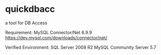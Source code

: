# quickdbacc
a tool for DB Access

Requirement:
MySQL Connector/Net 6.9.9
https://dev.mysql.com/downloads/connector/net/

Verified Environment:
SQL Server 2008 R2
MySQL Community Server 5.7
